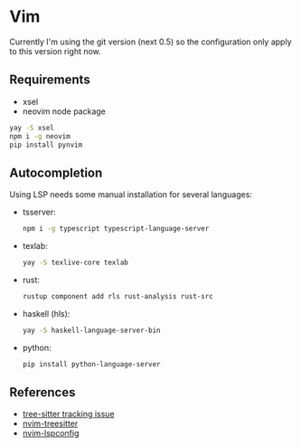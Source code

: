 # Vim 

Currently I'm using the git version (next 0.5) so the configuration only apply
to this version right now.

## Requirements

- xsel
- neovim node package

```sh
yay -S xsel
npm i -g neovim
pip install pynvim
```

## Autocompletion

Using LSP needs some manual installation for several languages:

- tsserver:
  ```sh
  npm i -g typescript typescript-language-server
  ```
- texlab:
  ```sh
  yay -S texlive-core texlab
  ```
- rust:
  ```sh
  rustup component add rls rust-analysis rust-src
  ```
- haskell (hls):
  ```sh
  yay -S haskell-language-server-bin
  ```
- python:
  ```sh
  pip install python-language-server
  ```

## References

- [tree-sitter tracking issue](https://github.com/neovim/neovim/issues/11724)
- [nvim-treesitter](https://github.com/nvim-treesitter/nvim-treesitter)
- [nvim-lspconfig](https://github.com/neovim/nvim-lspconfig)
